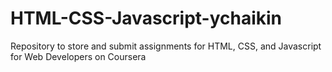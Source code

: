 # HTML-CSS-Javascript-ychaikin
Repository to store and submit assignments for HTML, CSS, and Javascript for Web Developers on Coursera
